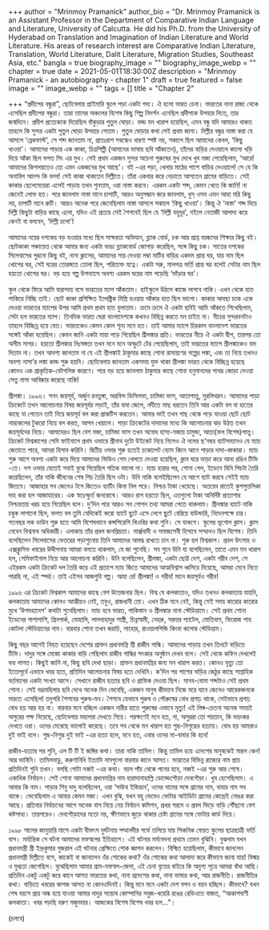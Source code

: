 +++
author = "Mrinmoy Pramanick"
author_bio = "Dr. Mrinmoy Pramanick is an Assistant Professor in the Department of Comparative Indian Language and Literature, University of Calcutta. He did his Ph.D. from the University of Hyderabad on Translation and Imagination of Indian Literature and World Literature.  His areas of research interest are Comparative Indian Literature, Translation, World Literature, Dalit Literature, Migration Studies, Southeast Asia, etc."
bangla = true
biography_image = ""
biography_image_webp = ""
chapter = true
date = 2021-05-01T18:30:00Z
description = "Mrinmoy Pramanick - an autobiography - chapter 1"
draft = true
featured = false
image = ""
image_webp = ""
tags = []
title = "Chapter 2"

+++
“প্রদীপের বন্ধুরা”, ছোটবেলায় প্রাইমারি স্কুলে পড়া একটা গদ্য। ঐ হলো ভারত চেনা। ভারতের নানা রাজ্য থেকে এসেছিল প্রদীপের বন্ধুরা। তারা তাদের অঞ্চলের বিশেষ কিছু শিল্প নিদর্শন এনেছিল প্রদীপকে উপহার দিতে, তার জন্মদিনে। প্রদীপ প্রত্যেককে দিয়েছিল বাঁকুড়ার পুতুল ঘোড়া। বড্ড মন খারাপ হয়েছিল, এমন বন্ধু যদি আমারও থাকত তাহলে কি সুন্দর একটা পুতুল ঘোড়া উপহার পেতাম। পুতুল ঘোড়ার কথা সেই প্রথম জানা। দিল্লীর বন্ধুর নাস্তা করা যে আসলে ‘ব্রেকফাস্ট’, সে শব্দ জানতাম না, প্রাতঃরাশ সম্বন্ধেও ধারণা স্পষ্ট নয়, সকালে ছিল আমাদের কেবল, ‘কিছু খাওয়া’। আমাদের পাড়ার এক কাকা, চিত্রশিল্পী (আমাদের ভাষায় ছবি আঁকতেন), তাঁদের বাড়ির দেওয়ালে কালো খড়ি দিয়ে আঁকা ছিল ভগত সিং এর মুখ। সেই প্রথম একজন সুন্দর অচেনা পুরুষের মুখ দেখে খুব মজা পেয়েছিলাম, ‘আরে! আমাদের কিশলয়তেও তো এমন একজনের মুখ আছে’। বই -এর পড়া, খেলার মাঠের পাশে বাড়ির দেওয়ালে! সে যে কি অনাবিল আনন্দ কি বলব! সেই কাকা থাকতেন দিল্লীতে। তাঁরা একবার করে বেড়াতে আসতেন গ্রামের বাড়িতে। সেই কাকার ছেলেমেয়েরা এলেই পাড়ায় তখন শুনতাম, ওরা নাস্তা করবে। এরকম একটা শব্দ, কেমন খেতে কি জানি! না জেনেই লোভ হত। পরে জানলাম নাস্তা মানে চাপাটি, আরও অনুসন্ধান করে জানলাম, ধুস্‌ ওসব এমন আহা মরি কিছু নয়, চাপাটি মানে রুটি। আরও অনেক পরে জেনেছিলাম নাস্তা আসলে সকালে ‘কিছু খাওয়া’। কিন্তু ঐ ‘নাস্তা’ শব্দ দিয়ে দিল্লী কিছুটা বাড়ির কাছে এলো, যদিও এই প্রত্যয় সেই শৈশবেই ছিল যে ‘দিল্লী বহুদূর’, নইলে নেতাজী আলাদা করে কেনই বা বলবেন, ‘দিল্লী চলো’!

আমাদের নয়ের দশকের বড় হওয়ার মধ্যে ছিল সাক্ষরতা অভিযান, ব্ল্যাক বোর্ড, চক আর প্রাপ্ত বয়ষ্কদের শিক্ষার কিছু বই। ছোটকাকা পঞ্চায়েত থেকে আমার জন্য একটা ভাঙা ব্ল্যাকবোর্ড জোগাড় করেছিল, সঙ্গে কিছু চক। সাতের দশকের সিলেবাসের পুরনো কিছু বই, নানা ক্লাসের, আমাদের সার দেওয়া লম্বা মাটির বাড়ির একদম প্রান্ত ঘর, যার নাম ছিল খোপের ঘর, সেই ঘরের তোরঙ্গতে তোলা ছিল, পরিত্যক্ত যত্নে। একটা সরু, মালপত্র ভর্তি প্রান্ত ঘর বলেই সেটার নাম ছিল হয়তো খোপের ঘর। বড় হয়ে গল্প উপন্যাসে অবশ্য এরকম ঘরের নাম পড়েছি ‘ভাঁড়ার ঘর’।

স্কুল থেকে ফিরে আমি বারান্দায় বসে ভারতের ম্যাপ আঁকতাম। হাইস্কুলে উঠলে কাজে লাগবে নাকি। এখন থেকে হাত পাকিয়ে নিচ্ছি তাই। ছোট কাকা প্রশিক্ষিত ইলেক্ট্রিক মিস্ত্রি হওয়ায় আঁকার হাত ছিল ভালো। কাকার আবছা চকে একে দেওয়া ভারতের ম্যাপের উপর আমি প্রথম প্রথম হাত বুলাতাম। ক্রমে ক্রমে ঐ একটা ছবিই আমি আঁকতে শিখেছিলাম, সেটা হল ভারতের ম্যাপ। তিনদিক ভারত ঘেরা বাংলাদেশকে কখনও বিছিন্ন করতে মন চাইত না। নীচের সুন্দরবনটাও তাহলে বিচ্ছিন্ন হয়ে যেত। ভারতকেও কেমন কোল শূন্য মনে হত। তাই আমার ম্যাপে চিরকাল বাংলাদেশ ভারতের সঙ্গেই আঁকা হয়েছিল। কেমন জানি একটা মায়া পড়ে গিয়েছিল শ্রীলঙ্কার প্রতি। ভারতের নীচে ঐ একটা দ্বীপ, তারপর তো অসীম সাগর। হয়তো শ্রীলঙ্কার নিঃসঙ্গতা তখন মনে মনে অস্ফুটে টের পেয়েছিলাম, তাই ভারতের ম্যাপে শ্রীলঙ্কাকেও বাদ দিতাম না। তখন আবশ্য জানতাম না যে এই শ্রীলঙ্কাই ঠাকুমার কাছে শোনা রামায়ণের গল্পের লঙ্কা, এবং তা নিয়ে তখনও অবশ্য নাসা’র লঙ্কা কান্ড শুরু হয়নি। ছোটবেলায় জানতাম একসময় যুক্ত থাকা শ্রীলঙ্কা ভারত থেকে বিচ্ছিন্ন হয়েছে কোনও এক প্রাকৃতিক-ভৌগলিক কারণে। পরে বড় হয়ে জানলাম ঠাকুমার কাছে শোনা হনুমানদের পাথর জোড়া দেওয়া সেতু নাসা আবিষ্কার করেছে নাকি!

শ্রীলঙ্কা। ১৯৯৬। সনৎ জয়সূর্য, অর্জুন রনতুঙ্গা, অরবিন্দ ডিসিলভা, চামিন্ডা ভাস, আতাপাত্তু, মুরলিথরন। আমাদের পাড়া ক্রিকেটে তখন আলোচনার বিষয় জয়সূর্যর লড়াই, তাঁর বাবা জেলে, নদীতে মাছ ধরতেন তিনি আর একটা বল বা হাতের কাছে যা পেতেন তাই নিয়ে জয়সূর্য বল করা প্রাকটিস করতেন। আমার ভাই তখন গাছ থেকে পড়ে যাওয়া ছোট ছোট নারকেলের টুকরো নিয়ে বল করত, আপন খেয়ালে। পাড়া ক্রিকেটের দাদাদের মধ্যে কি আলোচনার ঝড় উঠত তখন জয়সূর্যদের নিয়ে। আমাদেরও ছিল বেশ মজা, চামিন্ডা ভাস তখন অবোধ হাস্য-মজায় চামুন্ডা, আতা(ফল বিশেষ)পাত্তু। ক্রিকেট বিশ্বকাপের সেমি ফাইনালে প্রথম ওভারে শ্রীনাথ দুটো উইকেট নিয়ে নিলেও ঐ দলের ছ’নম্বর ব্যাটসম্যানও যে ম্যাচ জেতাতে পারে, আমরা হিসাব করিনি। দ্বিতীয় ওভার শুরু হতেই চকোলেট ব্যোম কিনে আনে পাড়ার দাদা-কাকারা। ম্যাচ শুরু আগে অবশ্য একটা করে দিয়ে আমাদের ভিডিও গেম খেলতে দেওয়া হয়েছিল, ক্লাব ঘরে ভাড়া করে আনা রঙিন টিভি -তে। দশ ওভার যেতেই সবাই বুঝে গিয়েছিল গতিক ভালো না। ম্যাচ হারার পর, শোনা গেল, ইডেনে যিনি পিচটা তৈরি করেছিলেন, তাঁর নাকি জীবনের শেষ পিচ তৈরি ছিল ওটা। উনি নাকি বলেইছিলেন যে আগে ব্যাট করবে সেইই ম্যাচ জিতবে। আজাহার সব জেনেও টসে জিতেও ব্যাটিং কিনা নিল পরে। নিশ্চয় টাকা খেয়েছে। অতয়েব রাতেই কুশপুত্তলিকা দাহ করা হল আজাহারের। এক স্বতঃস্ফুর্ত জনরোষে। আরও রাগ হয়তো ছিল, এতগুলো টাকা অনির্দিষ্ট প্রত্যাশার নিশ্চয়তায় খরচ হয়ে গিয়েছিল বলে। দু’দিন পরে আরও সব গোপন তথ্য আমরা পেতে থাকলাম। শ্রীলঙ্কার ব্যাটে নাকি চম্বুক লাগানো ছিল, ফলত বল তুমি যেদিকেই করো ব্যাটে ছুটে এসে লেগে ছুটে বেরিয়ে বাউন্ডারি, নিদেনপক্ষে চার। গতবছর লক ডাউন শুরু হতে আমি বিশেষভাবে কন্সপিরেসি থিওরির কথা শুনি। সে যাকগে। স্কুলের ভূগোল ক্লাস। ক্লাস নেবেন বিশ্বনাথ অধিকারী। এলাকায় তাঁর প্রবল জনপ্রিয়তা। মার্ক্সবাদী ও সমাজসেবী হিসাবে সম্মানও ছিল বিশেষ। তিনি বলেছিলেন সিলেবাসের ভেতরের পড়াশুনোয় তিনি আমাদের আবদ্ধ রাখতে চান না। শুরু হল বিশ্বকাপ। প্রবল উৎসাহ ও এক্সক্লুসিভ খবরের উদ্দীপনায় আমরা বলতে থাকলাম, যে জা শুনেছি। সব শুনে উনি যা বলেছিলেন, তাতে এমন মন খারাপ হল, সেমিফাইনাল নিয়ে আর আলোচনা করিনি। উনি বলেছিলেন, শ্রীলঙ্কা, একটা ছোট্ট দেশ, একটা গরীব দেশ, সে এইরকম একটা ক্রিকেট দল তৈরি করে এই প্রতাপে ম্যাচ জিতে আমাদের আত্মবিশ্বাস ধ্বসিয়ে দিয়েছে, আমরা মেনে নিতে পারছি না, এই স্পর্ধা। তাই এইসব আজগুবি গল্প। আহা রে! শ্রীলঙ্কা! ও গরীব! মানে জয়সূর্যও গরীব!

১৯৯৬ এর ক্রিকেট বিশ্বকাপ আমাদের কাছে বেশ উত্তেজনার ছিল। বিশ্ব যে কলকাতাও, যদিও তখনও কলকাতায় যায়নি, কলকাতায় আমাদের কোনও আত্মীয়ও নেই, তবুও, রাজধানী তো। এখন ঠিক মনে নেই, কিন্তু সেই সময় কারোর কারোর মুখে ‘উপমহাদেশ’ কথাটা শুনেছিলাম। ম্যাচ হবে ভারত, পাকিস্তান ও শ্রীলঙ্কার নানা স্টেডিয়ামে। সেই প্রথম শোনা ইডেনের পাশাপাশি, গ্রিনপার্ক, মোহালি, লালবাহাদুর শাস্ত্রী, চিন্নাস্বামী, নেহরু, সরদার প্যাটেল, মোতিবাগ, ফিরোজ শাহ কোটলা স্টেডিয়ামের নাম। বারবার শোনা তখন করাচি, লাহোর, রাওয়ালপিন্ডি কিংবা কলোম্ব স্টেডিয়াম।

কিছু বছর আগেই নিহত হয়েছেন দেশের প্রাক্তন প্রধানমন্ত্রি শ্রী রাজীব গান্ধি। আমাদের পাড়ায় তখন তিনটে বাড়িতে টিভি। দাদুর সঙ্গে মেজো কাকার বাড়ি গেছিলাম রাজীব গান্ধির সৎকার অনুষ্ঠান দেখব বলে। সেই থেকে কফিন দেখলেই ভয় লাগত। কিছুই জানি না, কিছু ছবি দেখা ছাড়া। প্রাক্তন প্রধানমন্ত্রির জন্য মন খারাপ করত। কোনও মৃত্যু তো ইতোপূর্বে এভাবে খবর হতে, প্রতিদিন আলোচনার বিষয় হতে দেখিনি। ক’দিন পর পাশের বাড়ির জেঠুর কাছে সাপ্তাহিক বর্তমানের একটা সংখ্যা আসে। সেখানে রাজীব হত্যার ছবি ও গ্রাফিক দেওয়া ছিল। মানব-বোমা শব্দটাও সেই প্রথম শোনা। সেই ভদ্রমহিলার ছবি দেখে অনেক দিন ভেবেছি, একজন মানুষ কীভাবে নিজে মরে যাবে জেনেও আরেকজনকে মারতে এসেছিল! তদুপরি শৈশবের পুরুষ-মন। শৈশবে যেভাবে পুরুষ ও পৌরুষের বোধ প্রগাঢ় থাকে, সেইভাবে প্রগাঢ় বোধ হয় আর হয় না। বারবার মনে হচ্ছিল একজন নারীর হাতে পুরুষের এভাবে মৃত্যু! এই লিঙ্গ-চেতনা অনেক সময়ই অসুরের পক্ষ নিয়েছে, ছোটবেলায় মহালয়া দেখতে গিয়ে। পরক্ষণেই মনে হত, না, অসুররা তো শয়তান, কি ভয়ংকর দেখতে ওরা। ওদের মেরেছে ভালোই করেছে। তবে সব থেকে মন খারাপ হত শুম্ভ-নিশুম্ভের হত্যায়। বোধ হয় আমরাও দুই ভাই বলে। শুম্ভ-নিশুম্ভ দুই ভাই -এর হত্যা হলে, মনে হত, এবার ওদের মা-বাবার কি হবে!

রাজীব-হত্যার পর শুনি, এল টি টি ই জঙ্গির কথা। তারা নাকি তামিল। কিন্তু তামিল হয়ে এদেশের মানুষকেই মারল কেন! আর ভাবিনি। তামিলনাড়ু, করুণানিধি ইত্যাদি নামগুলো বারবার কানে আসত। ভারতের বিভিন্ন রাজ্যের নাম প্রায় প্রতিদিনই শুনি তখন। বলছি গোটা নব্বই -এর কথা। বয়স পাঁচ থেকে পনের হবে, নব্বই -এর শুরু আর শেষে। একাধিক নির্বাচন। সেই শোনা আমাদের প্রধানমন্ত্রির নাম হারাদানাহাল্লি ডোড্ডেগৌড়া দেবগৌড়া। খুব হেসেছিলাম। এ আবার কি নাম। পাড়ার শিবু দাদু বলেছিলেন, ওরা ‘সাউথ ইন্ডিয়ান’, ওদের নামের সঙ্গে গ্রামের নাম, বাবার নাম সব থাকে। ভেবেছিলাম এ আবার কেমন মজা। এখন বুঝি, যখন বহু ভেবেও ভোটার আইডিটা গ্রামের কেন্দ্রেই নোঙর করা আছে। প্রতিবার নির্বাচনের আগে অনেক বাস নিয়ে নেয় নির্বাচন কমিশন, প্রখর গরমে ও প্রবল ভিড়ে বাড়ি পৌঁছনো বেশ কষ্টসাধ্য। তারপরেও। দেবগৌড়াদের মতো নয়, ক্ষীণভাবে জুড়ে থাকার চেষ্টা গ্রামের সঙ্গে ভোটার কার্ড দিয়ে।

১৯৯৮ সালের জানুয়ারি মাসে একটা বীভৎস দুর্ঘটনায় পদ্মানদীর গর্ভে তলিয়ে যায় পিকনিক ফেরত স্কুলের ছাত্রছাত্রী ভর্তি বাস। মর্মান্তিক সে ঘটনা আমাদের মফস্বলের ইতিহাসে। এই ঘটনার মর্মবেদনা প্রথমে তেমন বুঝিনি। বুঝলাম যখন প্রধানমন্ত্রী শ্রী ইন্দ্রকুমার গুজরাল এই ঘটনার প্রেক্ষিতে শোক জ্ঞাপন করলেন। বিস্মিত হয়েছিলাম, কীভাবে জানলেন প্রধানমন্ত্রী দিল্লীতে বসে, কাকেই বা জানালেন ওঁর শোকের কথা? ওঁর শোকের কথা আলাদা করে কীভাবে জানা যায়! বিস্ময় ও মুগ্ধতা জেগেছিল। বুঝেছিলাম আমার গ্রাম-মফস্বল-জেলা, এই চেনা বৃত্তের বাইরে কি অদৃশ্য সূত্রে আমরা বাঁধা আছি। প্রতিদিন একটু একটু করে কানে আসত ভারতের কথা, নানা প্রদেশের কথা, নানা ভাষার কথা, আর রাজনীতি। রাজনীতির কথা। বাড়িতে খবরের কাগজ আসত না কোনওদিনই। কিন্তু মনে মনে একটা দেশ বপন ও বয়ন হচ্ছিল। কীভাবে? যখন শেষ বয়সে প্রায় অন্ধ হয়ে যাওয়া আমার দাদুর সন্তোষ কোম্পানির সবুজ-খয়েরি রঙের রেডিওতে বাজত, “আকাশবাণী কলকাতা। খবর পড়ছি বরুণ মজুমদার। আজকের বিশেষ বিশেষ খবর হল...”।

(চলবে)